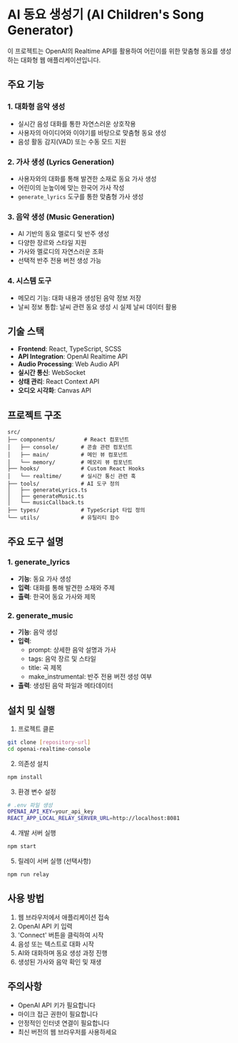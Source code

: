 # AI 동요 생성기 (AI Children's Song Generator)

이 프로젝트는 OpenAI의 Realtime API를 활용하여 어린이를 위한 맞춤형 동요를 생성하는 대화형 웹 애플리케이션입니다.

## 주요 기능

### 1. 대화형 음악 생성

- 실시간 음성 대화를 통한 자연스러운 상호작용
- 사용자의 아이디어와 이야기를 바탕으로 맞춤형 동요 생성
- 음성 활동 감지(VAD) 또는 수동 모드 지원

### 2. 가사 생성 (Lyrics Generation)

- 사용자와의 대화를 통해 발견한 소재로 동요 가사 생성
- 어린이의 눈높이에 맞는 한국어 가사 작성
- `generate_lyrics` 도구를 통한 맞춤형 가사 생성

### 3. 음악 생성 (Music Generation)

- AI 기반의 동요 멜로디 및 반주 생성
- 다양한 장르와 스타일 지원
- 가사와 멜로디의 자연스러운 조화
- 선택적 반주 전용 버전 생성 가능

### 4. 시스템 도구

- 메모리 기능: 대화 내용과 생성된 음악 정보 저장
- 날씨 정보 통합: 날씨 관련 동요 생성 시 실제 날씨 데이터 활용

## 기술 스택

- **Frontend**: React, TypeScript, SCSS
- **API Integration**: OpenAI Realtime API
- **Audio Processing**: Web Audio API
- **실시간 통신**: WebSocket
- **상태 관리**: React Context API
- **오디오 시각화**: Canvas API

## 프로젝트 구조

```
src/
├── components/         # React 컴포넌트
│   ├── console/       # 콘솔 관련 컴포넌트
│   ├── main/          # 메인 뷰 컴포넌트
│   └── memory/        # 메모리 뷰 컴포넌트
├── hooks/             # Custom React Hooks
│   └── realtime/      # 실시간 통신 관련 훅
├── tools/             # AI 도구 정의
│   ├── generateLyrics.ts
│   ├── generateMusic.ts
│   └── musicCallback.ts
├── types/             # TypeScript 타입 정의
└── utils/             # 유틸리티 함수
```

## 주요 도구 설명

### 1. generate_lyrics

- **기능**: 동요 가사 생성
- **입력**: 대화를 통해 발견한 소재와 주제
- **출력**: 한국어 동요 가사와 제목

### 2. generate_music

- **기능**: 음악 생성
- **입력**:
  - prompt: 상세한 음악 설명과 가사
  - tags: 음악 장르 및 스타일
  - title: 곡 제목
  - make_instrumental: 반주 전용 버전 생성 여부
- **출력**: 생성된 음악 파일과 메타데이터

## 설치 및 실행

1. 프로젝트 클론

```bash
git clone [repository-url]
cd openai-realtime-console
```

2. 의존성 설치

```bash
npm install
```

3. 환경 변수 설정

```bash
# .env 파일 생성
OPENAI_API_KEY=your_api_key
REACT_APP_LOCAL_RELAY_SERVER_URL=http://localhost:8081
```

4. 개발 서버 실행

```bash
npm start
```

5. 릴레이 서버 실행 (선택사항)

```bash
npm run relay
```

## 사용 방법

1. 웹 브라우저에서 애플리케이션 접속
2. OpenAI API 키 입력
3. 'Connect' 버튼을 클릭하여 시작
4. 음성 또는 텍스트로 대화 시작
5. AI와 대화하며 동요 생성 과정 진행
6. 생성된 가사와 음악 확인 및 재생

## 주의사항

- OpenAI API 키가 필요합니다
- 마이크 접근 권한이 필요합니다
- 안정적인 인터넷 연결이 필요합니다
- 최신 버전의 웹 브라우저를 사용하세요
